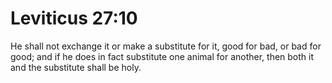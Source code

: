 # Leviticus 27:10

He shall not exchange it or make a substitute for it, good for bad, or bad for good; and if he does in fact substitute one animal for another, then both it and the substitute shall be holy.
